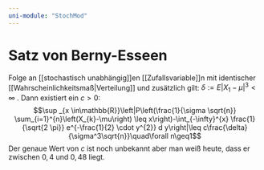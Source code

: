 ```yaml
---
uni-module: "StochMod"
---
```


# Satz von Berny-Esseen

Folge an [[stochastisch unabhängig]]en [[Zufallsvariable]]n mit identischer [[Wahrscheinlichkeitsmaß|Verteilung]] und zusätzlich gilt: $\delta:=E|X_1-\mu|^3<\infty$ . Dann existiert ein $c>0$:
$$\sup _{x \in\mathbb{R}}\left|P\left(\frac{1}{\sigma \sqrt{n}} \sum_{i=1}^{n}\left(X_{k}-\mu\right) \leq x\right)-\int_{-\infty}^{x} \frac{1}{\sqrt{2 \pi}} e^{-\frac{1}{2} \cdot y^{2}} d y\right|\leq c\frac{\delta}{\sigma^3\sqrt{n}}\quad\forall n\geq1$$
Der genaue Wert von $c$ ist noch unbekannt aber man weiß heute, dass er zwischen $0,4$ und $0,48$ liegt.
